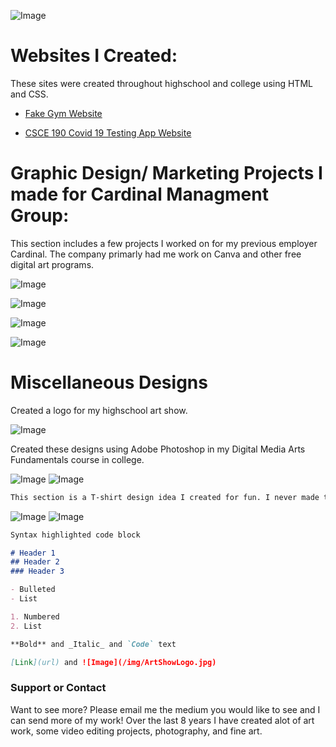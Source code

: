 ![Image](/img/SavannaShaver_LinkedIn_Banner.png)

# Websites I Created:  

These sites were created throughout highschool and college using HTML and CSS.


- [Fake Gym Website](https://artsyone.github.io/meldorsgym/index.html)

- [CSCE 190 Covid 19 Testing App Website](https://SavannaShaver.github.io)


# Graphic Design/ Marketing Projects I made for Cardinal Managment Group:

This section includes a few projects I worked on for my previous employer Cardinal. The company primarly had me work on Canva and other free digital art programs.

![Image](/img/WeAreHiring_thumbnail.jpg)

![Image](/img/DoorClosingAd_thumbnail.jpg)

![Image](/img/Poster-AD-Redtail_thumbnail.jpg)

![Image](/img/snapchatFilterRedtail_thumbnail.jpg)


# Miscellaneous Designs


Created a logo for my highschool art show.

   ![Image](/img/ArtShowLogo_thumbnail.jpg)



Created these designs using Adobe Photoshop in my Digital Media Arts Fundamentals course in college.

   ![Image](/img/SelfReflection_thumbnail.jpg)
   ![Image](/img/WordsCombined.jpg)  


```markdown
This section is a T-shirt design idea I created for fun. I never made the shirt but I did edit it on to one of my brother's pictures to give a visual of the finished product.
```
![Image](/img/AnatomyPaint.jpg)
![Image](/img/TshirtDesign.jpg)









```markdown
Syntax highlighted code block

# Header 1
## Header 2
### Header 3

- Bulleted
- List

1. Numbered
2. List

**Bold** and _Italic_ and `Code` text

[Link](url) and ![Image](/img/ArtShowLogo.jpg)
```

### Support or Contact

Want to see more? Please email me the medium you would like to see and I can send more of my work! Over the last 8 years I have created alot of art work, some video editing projects, photography, and fine art.
